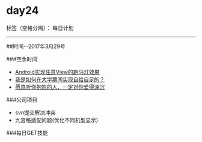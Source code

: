 # day24

标签（空格分隔）： 每日计划

---
##时间--2017年3月29号

###空余时间

* [Android实现任意View的跑马灯效果][1]
* [我是如何在大学期间实现自给自足的？][2]
* [愿意听你抱怨的人，一定对你爱得深沉][3]

###公司项目

* svn提交解决冲突
* 九宫格适配问题(优化不同机型显示)

###每日GET技能



  [1]: http://www.jianshu.com/p/f36f68c3de46
  [2]: http://www.jianshu.com/p/3214089b0f17
  [3]: http://www.jianshu.com/p/2395054e2b5d
